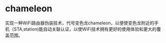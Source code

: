 # chameleon
实现一种WiFi路由器伪装技术，代号变色龙chameleon，以便使变色龙附近的手机（STA,station)能自动关联认证，以使WiFi技术拥有更好的使用体验和更大的覆盖范围。
